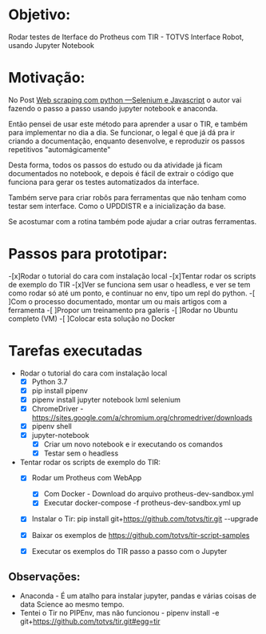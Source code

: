 # Objetivo:
Rodar testes de Iterface do Protheus com TIR - TOTVS Interface Robot, usando Jupyter Notebook

# Motivação:
No Post [Web scraping com python —Selenium e Javascript](https://medium.com/@henriquecoura_87435/web-scraping-com-python-selenium-e-javascript-faa108f95bbe) o autor vai fazendo o passo a passo usando jupyter notebook e anaconda.

Então pensei de usar este método para aprender a usar o TIR, e também para implementar no dia a dia.
Se funcionar, o legal é que já dá pra ir criando a documentação, enquanto desenvolve, e reproduzir os passos repetitivos "automágicamente"

Desta forma, todos os passos do estudo ou da atividade já ficam documentados no notebook, e depois é fácil de extrair o código que funciona para gerar os testes automatizados da interface.

Também serve para criar robôs para ferramentas que não tenham como testar sem interface. Como o UPDDISTR e a inicialização da base.

Se acostumar com a rotina também pode ajudar a criar outras ferramentas.

# Passos para  prototipar:
-[x]Rodar o tutorial do cara com instalação local
-[x]Tentar rodar os scripts de exemplo do TIR
-[x]Ver se funciona sem usar o headless, e ver se tem como rodar só até um ponto, e continuar no env, tipo um repl do python.
-[ ]Com o processo documentado, montar um ou mais artigos com a ferramenta
-[ ]Propor um treinamento pra galeris
-[ ]Rodar no Ubuntu completo (VM)
-[ ]Colocar esta solução no Docker

# Tarefas executadas
- Rodar o tutorial do cara com instalação local
    -[x] Python 3.7
    -[x] pip install pipenv
    -[x]  pipenv install jupyter notebook lxml selenium
    -[x] ChromeDriver  -  https://sites.google.com/a/chromium.org/chromedriver/downloads
    -[x] pipenv shell
    -[x] jupyter-notebook
	    -[x] Criar um novo notebook e ir executando os comandos
	    -[x] Testar sem o headless

- Tentar rodar os scripts de exemplo do TIR:
    -[x] Rodar um Protheus com WebApp
        -[x] Com Docker - Download do arquivo protheus-dev-sandbox.yml
        -[x] Executar docker-compose -f protheus-dev-sandbox.yml up
    -[x] Instalar o Tir: pip install git+https://github.com/totvs/tir.git --upgrade
    -[x] Baixar os exemplos de https://github.com/totvs/tir-script-samples
    -[x] Executar os exemplos do TIR passo a passo com o Jupyter


## Observações:
- Anaconda - É um atalho para instalar jupyter, pandas e várias coisas de data Science ao mesmo tempo.
- Tentei o Tir no PIPEnv, mas não funcionou - pipenv install -e git+https://github.com/totvs/tir.git#egg=tir
